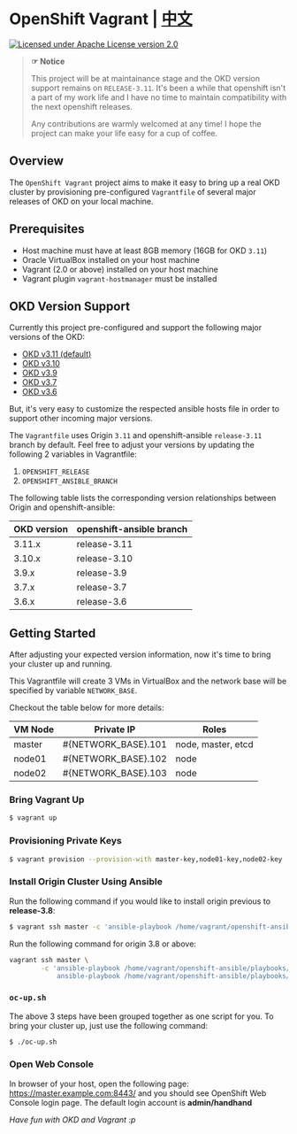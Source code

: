 # OpenShift Vagrant | [中文](README_CN.md)

[![Licensed under Apache License version 2.0](https://img.shields.io/badge/license-Apache%202.0-blue.svg)](https://www.apache.org/licenses/LICENSE-2.0)

> **☞ Notice**
>
> This project will be at maintainance stage and the OKD version support remains on `RELEASE-3.11`. It's been a while that openshift isn't a part of my work life and I have no time to maintain compatibility with the next openshift releases.
>
> Any contributions are warmly welcomed at any time! I hope the project can make your life easy for a cup of coffee.

## Overview

The `OpenShift Vagrant` project aims to make it easy to bring up a real OKD cluster by provisioning pre-configured `Vagrantfile` of several major releases of OKD on your local machine.

## Prerequisites

- Host machine must have at least 8GB memory (16GB for OKD `3.11`)
- Oracle VirtualBox installed on your host machine
- Vagrant (2.0 or above) installed on your host machine
- Vagrant plugin `vagrant-hostmanager` must be installed

## OKD Version Support

Currently this project pre-configured and support the following major versions of the OKD:

- [OKD v3.11 (default)](https://github.com/openshift/origin/releases/tag/v3.11.0)
- [OKD v3.10](https://github.com/openshift/origin/releases/tag/v3.10.0)
- [OKD v3.9](https://github.com/openshift/origin/releases/tag/v3.9.0)
- [OKD v3.7](https://github.com/openshift/origin/releases/tag/v3.7.2)
- [OKD v3.6](https://github.com/openshift/origin/releases/tag/v3.6.1)

But, it's very easy to customize the respected ansible hosts file in order to support other incoming major versions.

The `Vagrantfile` uses Origin `3.11` and openshift-ansible `release-3.11` branch by default. Feel free to adjust your versions by updating the following 2 variables in Vagrantfile:

1. `OPENSHIFT_RELEASE`
2. `OPENSHIFT_ANSIBLE_BRANCH`

The following table lists the corresponding version relationships between Origin and openshift-ansible:

| OKD version | openshift-ansible branch |
| --- | --- |
| 3.11.x | release-3.11 |
| 3.10.x | release-3.10 |
| 3.9.x | release-3.9 |
| 3.7.x | release-3.7 |
| 3.6.x | release-3.6 |


## Getting Started

After adjusting your expected version information, now it's time to bring your cluster up and running. 

This Vagrantfile will create 3 VMs in VirtualBox and the network base will be specified by variable `NETWORK_BASE`.

Checkout the table below for more details:

| VM Node | Private IP | Roles |
| --- | --- | --- |
| master | #{NETWORK_BASE}.101 | node, master, etcd |
| node01 | #{NETWORK_BASE}.102 | node |
| node02 | #{NETWORK_BASE}.103 | node |

### Bring Vagrant Up

```bash
$ vagrant up
```

### Provisioning Private Keys

```bash
$ vagrant provision --provision-with master-key,node01-key,node02-key
```

### Install Origin Cluster Using Ansible

Run the following command if you would like to install origin previous to **release-3.8**:

```bash
$ vagrant ssh master -c 'ansible-playbook /home/vagrant/openshift-ansible/playbooks/byo/config.yml'
```

Run the following command for origin 3.8 or above:

```bash
vagrant ssh master \
        -c 'ansible-playbook /home/vagrant/openshift-ansible/playbooks/prerequisites.yml &&
            ansible-playbook /home/vagrant/openshift-ansible/playbooks/deploy_cluster.yml'
```

### `oc-up.sh`

The above 3 steps have been grouped together as one script for you. To bring your cluster up, just use the following command:

```bash
$ ./oc-up.sh
```

### Open Web Console

In browser of your host, open the following page: https://master.example.com:8443/ and you should see OpenShift Web Console login page. The default login account is **admin/handhand**

*Have fun with OKD and Vagrant :p*